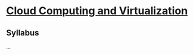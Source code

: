 # [Cloud Computing and Virtualization](https://fenix.tecnico.ulisboa.pt/disciplinas/AVExe23/2023-2024/2-semestre)

## Syllabus

...